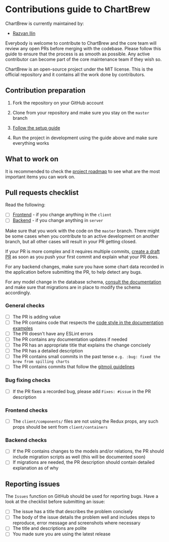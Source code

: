 # Contributions guide to ChartBrew

ChartBrew is currently maintained by:

* [Razvan Ilin](https://github.com/razvanilin)

Everybody is welcome to contribute to ChartBrew and the core team will review any open PRs before merging with the codebase. Please follow this guide to ensure that the process is as smooth as possible. Any active contributor can become part of the core maintenance team if they wish so.

ChartBrew is an open-source project under the MIT license. This is the official repository and it contains all the work done by contributors.

## Contribution preparation

1. Fork the repository on your GitHub account

2. Clone from your repository and make sure you stay on the `master` branch

3. [Follow the setup guide](https://docs.chartbrew.com/#developing-and-extending-the-application)

4. Run the project in development using the guide above and make sure everything works


## What to work on

It is recommended to check the [project roadmap](https://github.com/orgs/chartbrew/projects) to see what are the most important items you can work on.


## Pull requests checklist

Read the following:

- [ ] [Frontend](https://docs.chartbrew.com/frontend/) - if you change anything in the `client`
- [ ] [Backend](https://docs.chartbrew.com/backend/) - if you change anything in `server` 

Make sure that you work with the code on the `master` branch. There might be some cases when you contribute to an active development on another branch, but all other cases will result in your PR getting closed.

If your PR is more complex and it requires multiple commits, [create a draft PR](https://github.blog/2019-02-14-introducing-draft-pull-requests/) as soon as you push your first commit and explain what your PR does.

For any backend changes, make sure you have some chart data recorded in the application before submitting the PR, to help detect any bugs.

For any model change in the database schema, [consult the documentation](https://docs.chartbrew.com/backend/#models) and make sure that migrations are in place to modify the schema accordingly.

### General checks

- [ ] The PR is adding value
- [ ] The PR contains code that respects the [code style in the documentation examples](https://docs.chartbrew.com/backend)
- [ ] The PR doesn't have any ESLint errors
- [ ] The PR contains any documentation updates if needed
- [ ] The PR has an appropriate title that explains the change concisely
- [ ] The PR has a detailed description
- [ ] The PR contains small commits in the past tense `e.g. :bug: fixed the brew from spilling charts`
- [ ] The PR contains commits that follow the [gitmoji guidelines](https://github.com/carloscuesta/gitmoji)

### Bug fixing checks

- [ ] If the PR fixes a recorded bug, please add `Fixes: #issue` in the PR description

### Frontend checks

- [ ] The `client/components/` files are not using the Redux props, any such props should be sent from `client/containers`

### Backend checks

- [ ] If the PR contains changes to the models and/or relations, the PR should include migration scripts as well (this will be documented soon)
- [ ] If migrations are needed, the PR description should contain detailed explanation as of why

## Reporting issues

The `Issues` function on GitHub should be used for reporting bugs. Have a look at the checklist before submitting an issue:

- [ ] The issue has a title that describes the problem concisely
- [ ] The body of the issue details the problem well and includes steps to reproduce, error message and screenshots where necessary
- [ ] The title and descriptions are polite
- [ ] You made sure you are using the latest release
